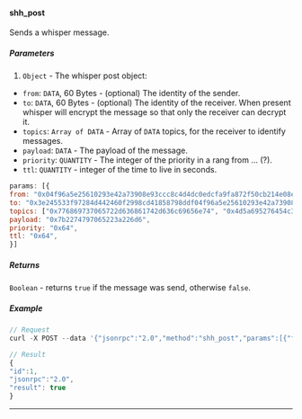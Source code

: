 
#### shh_post

Sends a whisper message.

##### Parameters

1. `Object` - The whisper post object:
- `from`: `DATA`, 60 Bytes - (optional) The identity of the sender.
- `to`: `DATA`, 60 Bytes - (optional) The identity of the receiver. When present whisper will encrypt the message so that only the receiver can decrypt it.
- `topics`: `Array of DATA` - Array of `DATA` topics, for the receiver to identify messages.
- `payload`: `DATA` - The payload of the message.
- `priority`: `QUANTITY` - The integer of the priority in a rang from ... (?).
- `ttl`: `QUANTITY` - integer of the time to live in seconds.

```js
params: [{
from: "0x04f96a5e25610293e42a73908e93ccc8c4d4dc0edcfa9fa872f50cb214e08ebf61a03e245533f97284d442460f2998cd41858798ddfd4d661997d3940272b717b1",
to: "0x3e245533f97284d442460f2998cd41858798ddf04f96a5e25610293e42a73908e93ccc8c4d4dc0edcfa9fa872f50cb214e08ebf61a0d4d661997d3940272b717b1",
topics: ["0x776869737065722d636861742d636c69656e74", "0x4d5a695276454c39425154466b61693532"],
payload: "0x7b2274797065223a226d6",
priority: "0x64",
ttl: "0x64",
}]
```

##### Returns

`Boolean` - returns `true` if the message was send, otherwise `false`.


##### Example
```js
// Request
curl -X POST --data '{"jsonrpc":"2.0","method":"shh_post","params":[{"from":"0xc931d93e97ab07fe42d923478ba2465f2..","topics": ["0x68656c6c6f20776f726c64"],"payload":"0x68656c6c6f20776f726c64","ttl":0x64,"priority":0x64}],"id":73}'

// Result
{
"id":1,
"jsonrpc":"2.0",
"result": true
}
```

***
